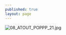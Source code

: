 ```yaml
---
published: true
layout: page
---
```

![08_ATOUT_POPPP_21.jpg]({{site.baseurl}}/data/images/8/atouts/08_ATOUT_POPPP_21.jpg)
